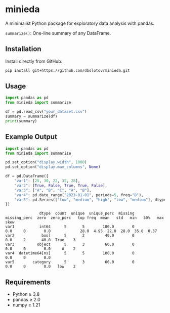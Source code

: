# minieda

A minimalist Python package for exploratory data analysis with pandas.

`summarize()`: One-line summary of any DataFrame.

## Installation

Install directly from GitHub:

```bash
pip install git+https://github.com/dbolotov/minieda.git
```

## Usage

```python
import pandas as pd
from minieda import summarize

df = pd.read_csv("your_dataset.csv")
summary = summarize(df)
print(summary)
```

## Example Output
```python
import pandas as pd
from minieda import summarize

pd.set_option("display.width", 1000)
pd.set_option("display.max_columns", None)

df = pd.DataFrame({
    "var1": [25, 30, 22, 35, 28],
    "var2": [True, False, True, True, False],
    "var3": ["A", "B", "C", "A", "B"],
    "var4": pd.date_range("2023-01-01", periods=5, freq="D"),
    "var5": pd.Series(["low", "medium", "high", "low", "medium"], dtype="category"),
})
```

```
               dtype  count  unique  unique_perc  missing  missing_perc  zero  zero_perc   top freq  mean   std   min   50%   max  skew
var1           int64      5       5        100.0        0           0.0     0        0.0             28.0  4.95  22.0  28.0  35.0  0.37
var2            bool      5       2         40.0        0           0.0     2       40.0  True    3                                    
var3          object      5       3         60.0        0           0.0     0        0.0     A    2                                    
var4  datetime64[ns]      5       5        100.0        0           0.0     0        0.0                                               
var5        category      5       3         60.0        0           0.0     0        0.0   low    2                                                                               

```

## Requirements

- Python ≥ 3.8  
- pandas ≥ 2.0  
- numpy ≥ 1.21  
